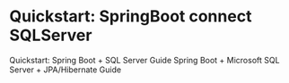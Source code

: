 # Quickstart: SpringBoot connect SQLServer
Quickstart: Spring Boot + SQL Server Guide
Spring Boot + Microsoft SQL Server + JPA/Hibernate Guide
